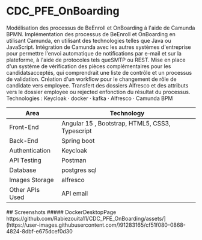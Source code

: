 # CDC_PFE_OnBoarding
Modélisation des processus de BeEnroll et OnBoarding à l'aide de Camunda BPMN.
Implémentation des processus de BeEnroll et OnBoarding en utilisant Camunda, en utilisant
des technologies telles que Java ou JavaScript.
Intégration de Camunda avec les autres systèmes d'entreprise pour permettre l'envoi
automatique de notifications par e-mail et sur la plateforme, à l'aide de protocoles tels queSMTP ou REST.
Mise en place d'un système de vérification des pièces complémentaires pour les candidatsacceptés, qui comprendrait une liste de contrôle et un processus de validation.
Création d'un workflow pour le changement de rôle de candidate vers employee.
Transfert des dossiers Alfresco et des attributs vers le dossier employee ou rejected enfonction du résultat du processus.
Technologies : Keycloak · docker · kafka · Alfresco · Camunda BPM



<table>
<thead>
<tr>
<th>Area</th>
<th>Technology</th>
</tr>
</thead>
<tbody>
	<tr>
		<td>Front-End</td>
		<td>Angular 15 , Bootstrap, HTML5, CSS3, Typescript</td>
	</tr>
	<tr>
		<td>Back-End</td>
		<td>Spring boot </td>
	</tr>
  <tr>
		<td>Authentication</td>
		<td>Keycloak</td>
	</tr>
	<tr>
		<td>API Testing</td>
		<td>Postman</td>
	</tr>
	<tr>
		<td>Database</td>
		<td>postgres sql </td>
	</tr>
  <tr>
		<td>Images Storage</td>
		<td>alfresco</td>
	</tr>
    <tr>
		<td>Other APIs Used</td>
		<td>API email </td>
	</tr>
</tbody>
</table>
## Screenshots
##### DockerDesktopPage
https://github.com/Rabiezouita11/CDC_PFE_OnBoarding/assets/](https://user-images.githubusercontent.com/)91283165/cf51f080-0868-4824-8dbf-e675dcef0d30


